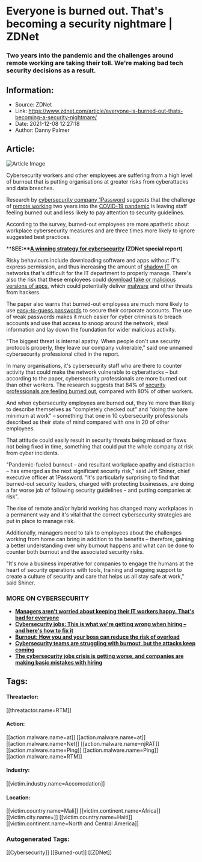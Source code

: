 # Everyone is burned out. That's becoming a security nightmare | ZDNet
### Two years into the pandemic and the challenges around remote working are taking their toll. We're making bad tech security decisions as a result.

## Information:
+ Source: ZDNet
+ Link: https://www.zdnet.com/article/everyone-is-burned-out-thats-becoming-a-security-nightmare/
+ Date: 2021-12-08 12:27:18
+ Author: Danny Palmer


## Article:
![Article Image](https://www.zdnet.com/a/img/resize/fb4d5631cae5c8aae82e41a27bbc31bce5146d16/2021/12/08/d845464a-5faf-4a24-a366-d61d299ea7b0/a-stressed-man-working-from-home.jpg?width=770&height=578&fit=crop&auto=webp)

Cybersecurity workers and other employees are suffering from a high level of burnout that is putting organisations at greater risks from cyberattacks and data breaches.

Research by [cybersecurity company 1Password](https://blog.1password.com/state-of-access-report-burnout-breach/) suggests that the challenge of [remote working](https://www.zdnet.com/topic/working-from-home-how-to-get-remote-work-right/) two years into the [COVID-19 pandemic](https://www.zdnet.com/topic/coronavirus-business-and-technology-in-a-pandemic/) is leaving staff feeling burned out and less likely to pay attention to security guidelines.


According to the survey, burned-out employees are more apathetic about workplace cybersecurity measures and are three times more likely to ignore suggested best practices.

****SEE:**[**A winning strategy for cybersecurity**](http://www.zdnet.com/topic/a-winning-strategy-for-cybersecurity/?ftag=CMG-01-10aaa1b) **(ZDNet special report)****

Risky behaviours include downloading software and apps without IT's express permission, and thus increasing the amount of [shadow IT](https://www.zdnet.com/article/shadow-it-and-now-shadow-iot-challenge-technology-leaders/) on networks that's difficult for the IT department to properly manage. There's also the risk that these employees could [download fake or malicious versions of apps](https://www.zdnet.com/article/this-password-stealing-and-keylogging-malware-is-being-spread-through-fake-software-downloads/), which could potentially deliver [malware](https://www.zdnet.com/article/what-is-malware-everything-you-need-to-know-about-viruses-trojans-and-malicious-software/) and other threats from hackers.

The paper also warns that burned-out employees are much more likely to use [easy-to-guess passwords](https://www.zdnet.com/article/these-are-the-terrible-passwords-that-people-are-still-using-heres-how-to-do-better/) to secure their corporate accounts. The use of weak passwords makes it much easier for cyber criminals to breach accounts and use that access to snoop around the network, steal information and lay down the foundation for wider malicious activity.

"The biggest threat is internal apathy. When people don't use security protocols properly, they leave our company vulnerable," said one unnamed cybersecurity professional cited in the report. 






In many organisations, it's cybersecurity staff who are there to counter activity that could make the network vulnerable to cyberattacks – but according to the paper, cybersecurity professionals are more burned out than other workers. The research suggests that 84% of [security professionals are feeling burned out](https://www.zdnet.com/article/cybersecurity-is-tough-work-so-beware-of-burnout/), compared with 80% of other workers.

And when cybersecurity employees are burned out, they're more than likely to describe themselves as "completely checked out" and "doing the bare minimum at work" – something that one in 10 cybersecurity professionals described as their state of mind compared with one in 20 of other employees.

That attitude could easily result in security threats being missed or flaws not being fixed in time, something that could put the whole company at risk from cyber incidents.

"Pandemic-fueled burnout – and resultant workplace apathy and distraction – has emerged as the next significant security risk," said Jeff Shiner, chief executive officer at 1Password. "It's particularly surprising to find that burned-out security leaders, charged with protecting businesses, are doing a far worse job of following security guidelines – and putting companies at risk".

The rise of remote and/or hybrid working has changed many workplaces in a permanent way and it's vital that the correct cybersecurity strategies are put in place to manage risk.

Additionally, managers need to talk to employees about the challenges working from home can bring in addition to the benefits – therefore, gaining a better understanding over why burnout happens and what can be done to counter both burnout and the associated security risks. 

"It's now a business imperative for companies to engage the humans at the heart of security operations with tools, training and ongoing support to create a culture of security and care that helps us all stay safe at work," said Shiner. 

### **MORE ON CYBERSECURITY**

* [**Managers aren't worried about keeping their IT workers happy. That's bad for everyone**](https://www.zdnet.com/article/managers-arent-worried-about-keeping-their-it-workers-happy-thats-bad-for-everyone/)
* [**Cybersecurity jobs: This is what we're getting wrong when hiring – and here's how to fix it**](https://www.zdnet.com/article/cybersecurity-jobs-this-is-what-were-getting-wrong-when-hiring-and-heres-how-to-fix-it/)
* [**Burnout: How you and your boss can reduce the risk of overload**](https://www.zdnet.com/article/mental-health-how-you-and-your-boss-can-reduce-the-risk-of-burnout/)
* [**Cybersecurity teams are struggling with burnout, but the attacks keep coming**](https://www.zdnet.com/article/cybersecurity-teams-are-struggling-with-burnout-but-the-attacks-keep-coming/)
* [**The cybersecurity jobs crisis is getting worse, and companies are making basic mistakes with hiring**](https://www.zdnet.com/article/the-cybersecurity-jobs-crisis-is-getting-worse-and-companies-are-making-basic-mistakes-with-hiring/)





## Tags:

#### Threatactor:
[[threatactor.name=RTM]]

#### Action:
[[action.malware.name=at]] [[action.malware.name=at]] [[action.malware.name=Net]] [[action.malware.name=njRAT]] [[action.malware.name=Ping]] [[action.malware.name=Ping]] [[action.malware.name=RTM]]

#### Industry:
[[victim.industry.name=Accomodation]]

#### Location:
[[victim.country.name=Mali]] [[victim.continent.name=Africa]] [[victim.city.name=]] [[victim.country.name=Haiti]] [[victim.continent.name=North and Central America]]

### Autogenerated Tags:
[[Cybersecurity]] [[Burned-out]] [[ZDNet]]

